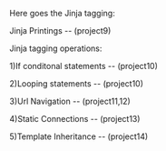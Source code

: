 Here goes the Jinja tagging:

Jinja Printings              --  (project9)


Jinja tagging operations:

1)If conditonal statements   --  (project10)  

2)Looping statements         --  (project10)

3)Url Navigation             --  (project11,12)  

4)Static Connections         --  (project13)

5)Template Inheritance       --  (project14)
